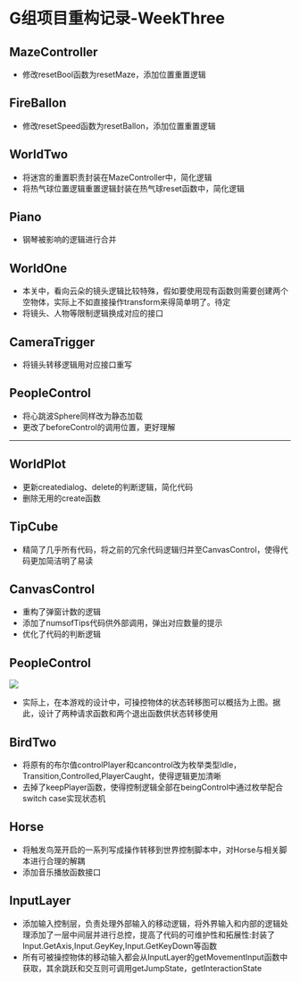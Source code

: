 # G组项目重构记录-WeekThree

## MazeController
- 修改resetBool函数为resetMaze，添加位置重置逻辑

## FireBallon
- 修改resetSpeed函数为resetBallon，添加位置重置逻辑

## WorldTwo 
- 将迷宫的重置职责封装在MazeController中，简化逻辑
- 将热气球位置逻辑重置逻辑封装在热气球reset函数中，简化逻辑

## Piano 
- 钢琴被影响的逻辑进行合并

## WorldOne
- 本关中，看向云朵的镜头逻辑比较特殊，假如要使用现有函数则需要创建两个空物体，实际上不如直接操作transform来得简单明了。待定
- 将镜头、人物等限制逻辑换成对应的接口

## CameraTrigger
- 将镜头转移逻辑用对应接口重写

## PeopleControl 
- 将心跳波Sphere同样改为静态加载
- 更改了beforeControl的调用位置，更好理解
--------------------------
## WorldPlot 
- 更新createdialog、delete的判断逻辑，简化代码
- 删除无用的create函数

## TipCube 
- 精简了几乎所有代码，将之前的冗余代码逻辑归并至CanvasControl，使得代码更加简洁明了易读

## CanvasControl
- 重构了弹窗计数的逻辑
- 添加了numsofTips代码供外部调用，弹出对应数量的提示
- 优化了代码的判断逻辑

## PeopleControl
![](https://github.com/marknash666/FiscoBcos-Exercises/blob/master/images/image-for-seedDev/Main.jpg)
- 实际上，在本游戏的设计中，可操控物体的状态转移图可以概括为上图。据此，设计了两种请求函数和两个退出函数供状态转移使用

## BirdTwo
- 将原有的布尔值controlPlayer和cancontrol改为枚举类型Idle，Transition,Controlled,PlayerCaught，使得逻辑更加清晰
- 去掉了keepPlayer函数，使得控制逻辑全部在beingControl中通过枚举配合switch case实现状态机

## Horse
- 将触发鸟笼开启的一系列写成操作转移到世界控制脚本中，对Horse与相关脚本进行合理的解耦
- 添加音乐播放函数接口

## InputLayer
- 添加输入控制层，负责处理外部输入的移动逻辑，将外界输入和内部的逻辑处理添加了一层中间层并进行总控，提高了代码的可维护性和拓展性:封装了Input.GetAxis,Input.GeyKey,Input.GetKeyDown等函数
- 所有可被操控物体的移动输入都会从InputLayer的getMovementInput函数中获取，其余跳跃和交互则可调用getJumpState，getInteractionState




